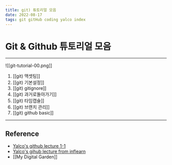 ```yaml
---
title: git) 튜토리얼 모음
date: 2022-08-17
tags: git gitHub coding yalco index
---
```


# Git & Github 튜토리얼 모음

---

![[git-tutorial-00.png]]

1. [[git) 맥셋팅]]
2. [[git) 기본설정]]
3. [[git) gitignore]]
4. [[git) 과거로돌아가기]]
5. [[git) 타임캡슐]]
6. [[git) 브랜치 관리]]
7. [[git) github basic]]




---
## Reference

- [Yalco's github lecture 1-1](https://www.yalco.kr/@git-github/1-1/)
- [Yalco's gihub lecture from inflearn](https://www.inflearn.com/course/%EC%A0%9C%EB%8C%80%EB%A1%9C-%ED%8C%8C%EB%8A%94-%EA%B9%83/dashboard)
- [[My Digital Garden]]
